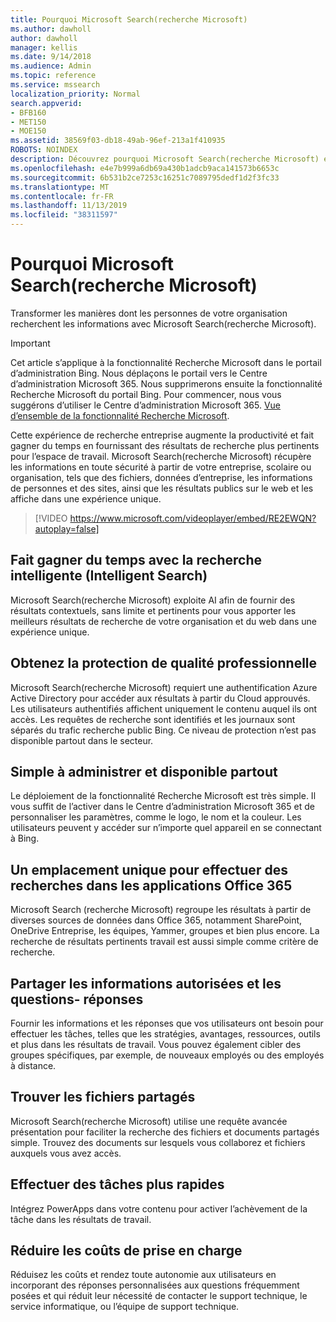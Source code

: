 ```yaml
---
title: Pourquoi Microsoft Search(recherche Microsoft)
ms.author: dawholl
author: dawholl
manager: kellis
ms.date: 9/14/2018
ms.audience: Admin
ms.topic: reference
ms.service: mssearch
localization_priority: Normal
search.appverid:
- BFB160
- MET150
- MOE150
ms.assetid: 38569f03-db18-49ab-96ef-213a1f410935
ROBOTS: NOINDEX
description: Découvrez pourquoi Microsoft Search(recherche Microsoft) est une recherche d’entreprise intelligente pour les lieux de travail modernes.
ms.openlocfilehash: e4e7b999a6db69a430b1adcb9aca141573b6653c
ms.sourcegitcommit: 6b531b2ce7253c16251c7089795dedf1d2f3fc33
ms.translationtype: MT
ms.contentlocale: fr-FR
ms.lasthandoff: 11/13/2019
ms.locfileid: "38311597"
---
```

# <a name="why-microsoft-search"></a>Pourquoi Microsoft Search(recherche Microsoft)

Transformer les manières dont les personnes de votre organisation recherchent les informations avec Microsoft Search(recherche Microsoft). 

> [!IMPORTANT]
> Cet article s’applique à la fonctionnalité Recherche Microsoft dans le portail d’administration Bing. Nous déplaçons le portail vers le Centre d’administration Microsoft 365. Nous supprimerons ensuite la fonctionnalité Recherche Microsoft du portail Bing. Pour commencer, nous vous suggérons d’utiliser le Centre d’administration Microsoft 365. [Vue d’ensemble de la fonctionnalité Recherche Microsoft](overview-microsoft-search.md).
  
Cette expérience de recherche entreprise augmente la productivité et fait gagner du temps en fournissant des résultats de recherche plus pertinents pour l’espace de travail. Microsoft Search(recherche Microsoft) récupère les informations en toute sécurité à partir de votre entreprise, scolaire ou organisation, tels que des fichiers, données d’entreprise, les informations de personnes et des sites, ainsi que les résultats publics sur le web et les affiche dans une expérience unique.

> [!VIDEO https://www.microsoft.com/videoplayer/embed/RE2EWQN?autoplay=false]
  
## <a name="save-time-with-intelligent-search"></a>Fait gagner du temps avec la recherche intelligente (Intelligent Search)

Microsoft Search(recherche Microsoft) exploite AI afin de fournir des résultats contextuels, sans limite et pertinents pour vous apporter les meilleurs résultats de recherche de votre organisation et du web dans une expérience unique.
  
## <a name="get-enterprise-grade-protection"></a>Obtenez la protection de qualité professionnelle

Microsoft Search(recherche Microsoft) requiert une authentification Azure Active Directory pour accéder aux résultats à partir du Cloud approuvés. Les utilisateurs authentifiés affichent uniquement le contenu auquel ils ont accès. Les requêtes de recherche sont identifiés et les journaux sont séparés du trafic recherche public Bing. Ce niveau de protection n’est pas disponible partout dans le secteur.
  
## <a name="easy-to-administer-and-available-everywhere"></a>Simple à administrer et disponible partout

Le déploiement de la fonctionnalité Recherche Microsoft est très simple. Il vous suffit de l’activer dans le Centre d’administration Microsoft 365 et de personnaliser les paramètres, comme le logo, le nom et la couleur. Les utilisateurs peuvent y accéder sur n’importe quel appareil en se connectant à Bing.
  
## <a name="one-place-to-search-across-office-365-apps"></a>Un emplacement unique pour effectuer des recherches dans les applications Office 365

Microsoft Search (recherche Microsoft) regroupe les résultats à partir de diverses sources de données dans Office 365, notamment SharePoint, OneDrive Entreprise, les équipes, Yammer, groupes et bien plus encore. La recherche de résultats pertinents travail est aussi simple comme critère de recherche.
  
## <a name="share-authoritative-information-and-answer-questions"></a>Partager les informations autorisées et les questions- réponses

Fournir les informations et les réponses que vos utilisateurs ont besoin pour effectuer les tâches, telles que les stratégies, avantages, ressources, outils et plus dans les résultats de travail. Vous pouvez également cibler des groupes spécifiques, par exemple, de nouveaux employés ou des employés à distance.
  
## <a name="find-shared-files"></a>Trouver les fichiers partagés

Microsoft Search(recherche Microsoft) utilise une requête avancée présentation pour faciliter la recherche des fichiers et documents partagés simple. Trouvez des documents sur lesquels vous collaborez et fichiers auxquels vous avez accès. 
  
## <a name="complete-tasks-faster"></a>Effectuer des tâches plus rapides

Intégrez PowerApps dans votre contenu pour activer l’achèvement de la tâche dans les résultats de travail.
  
## <a name="reduce-support-costs"></a>Réduire les coûts de prise en charge

Réduisez les coûts et rendez toute autonomie aux utilisateurs en incorporant des réponses personnalisées aux questions fréquemment posées et qui réduit leur nécessité de contacter le support technique, le service informatique, ou l’équipe de support technique.
  

